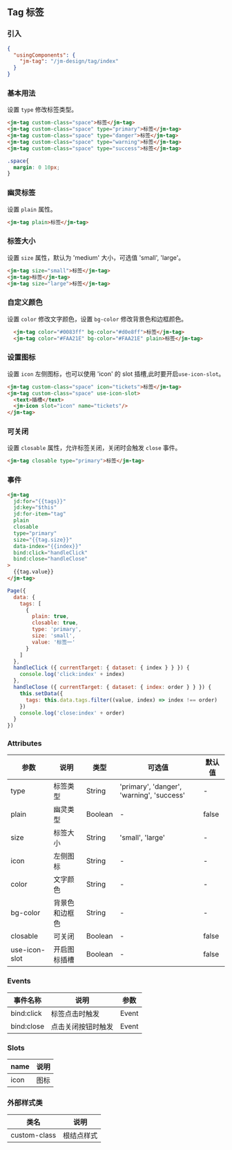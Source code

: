 ## Tag 标签

### 引入

```json
{
  "usingComponents": {
    "jm-tag": "/jm-design/tag/index"
  }
}
```

### 基本用法

设置 `type` 修改标签类型。

```html
<jm-tag custom-class="space">标签</jm-tag>
<jm-tag custom-class="space" type="primary">标签</jm-tag>
<jm-tag custom-class="space" type="danger">标签</jm-tag>
<jm-tag custom-class="space" type="warning">标签</jm-tag>
<jm-tag custom-class="space" type="success">标签</jm-tag>
```
```css
.space{
  margin: 0 10px;
}
```
### 幽灵标签

设置 `plain` 属性。

```html
<jm-tag plain>标签</jm-tag>
```

### 标签大小

设置 `size` 属性，默认为 'medium' 大小，可选值 'small', 'large'。

```html
<jm-tag size="small">标签</jm-tag>
<jm-tag>标签</jm-tag>
<jm-tag size="large">标签</jm-tag>
```

### 自定义颜色

设置 `color` 修改文字颜色，设置 `bg-color` 修改背景色和边框颜色。

```html
  <jm-tag color="#0083ff" bg-color="#d0e8ff">标签</jm-tag>
  <jm-tag color="#FAA21E" bg-color="#FAA21E" plain>标签</jm-tag>
```

### 设置图标

设置 `icon` 左侧图标，也可以使用 'icon' 的 slot 插槽,此时要开启`use-icon-slot`。

```html
<jm-tag custom-class="space" icon="tickets">标签</jm-tag>
<jm-tag custom-class="space" use-icon-slot>
  <text>插槽</text>
  <jm-icon slot="icon" name="tickets"/>
</jm-tag>
```

### 可关闭

设置 `closable` 属性，允许标签关闭，关闭时会触发 `close` 事件。
```html
<jm-tag closable type="primary">标签</jm-tag>
```

### 事件
```html
<jm-tag
  jd:for="{{tags}}"
  jd:key="$this"
  jd:for-item="tag"
  plain
  closable
  type="primary"
  size="{{tag.size}}"
  data-index="{{index}}"
  bind:click="handleClick"
  bind:close="handleClose"
>
  {{tag.value}}
</jm-tag>
```
```javascript
Page({
  data: {
    tags: [
      {
        plain: true,
        closable: true,
        type: 'primary',
        size: 'small',
        value: '标签一'
      }
    ]
  },
  handleClick ({ currentTarget: { dataset: { index } } }) {
    console.log('click:index' + index)
  },
  handleClose ({ currentTarget: { dataset: { index: order } } }) {
    this.setData({
      tags: this.data.tags.filter((value, index) => index !== order)
    })
    console.log('close:index' + order)
  }
})
```

### Attributes

| 参数      | 说明                                 | 类型      | 可选值       | 默认值   |
|---------- |------------------------------------ |---------- |------------- |-------- |
| type | 标签类型 | String | 'primary', 'danger', 'warning', 'success' | - | - |
| plain | 幽灵类型 | Boolean | - | false |
| size | 标签大小 | String | 'small', 'large' | - |
| icon | 左侧图标 | String | - | - |
| color | 文字颜色 | String | - | - |
| bg-color | 背景色和边框色 | String | - | - |
| closable | 可关闭 | Boolean | - | false |
| use-icon-slot | 开启图标插槽 | Boolean | - | false |



### Events

| 事件名称      | 说明                                 | 参数     |
|------------- |------------------------------------ |--------- |
| bind:click | 标签点击时触发 | Event |
| bind:close | 点击关闭按钮时触发 | Event |

### Slots

| name      | 说明       |
|------------- |----------- |
| icon | 图标 |

### 外部样式类

| 类名     | 说明                |
|---------|---------------------|
| custom-class | 根结点样式 |